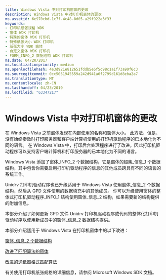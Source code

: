 ```yaml
---
title: Windows Vista 中对打印机窗体的更改
description: Windows Vista 中对打印机窗体的更改
ms.assetid: 6e970cbd-1c7f-4c48-8d05-a29f922a3f33
keywords:
- 打印机纸张规格 WDK
- 窗体 WDK 打印机
- 特殊的窗体 WDK 打印机
- 特殊纸张大小 WDK 打印机
- 纸张大小 WDK 窗体
- 自定义窗体 WDK 打印机
- FORM_INFO_2 数据结构 WDK 打印机
ms.date: 04/20/2017
ms.localizationpriority: medium
ms.openlocfilehash: 4e3d921e812651fddb5e6f5c98c1a1f73a90f6c3
ms.sourcegitcommit: 0cc5051945559a242d941a6f2799d161d8eba2a7
ms.translationtype: MT
ms.contentlocale: zh-CN
ms.lasthandoff: 04/23/2019
ms.locfileid: "63347217"
---
```

# <a name="changes-to-printer-forms-in-windows-vista"></a>Windows Vista 中对打印机窗体的更改


在 Windows Vista 之前窗体发现在内部使用的名称和窗体大小。 此方法，但是，没有始终奏效时打印服务器和客户端计算机使用的打印机驱动程序的已本地化为不同的语言。 在 Windows Vista 中，打印后台处理程序进行了改进，因此打印机驱动程序可以支持客户端计算机和打印服务器的已本地化为不同的语言。

Windows Vista 添加了窗体\_INFO\_2 个数据结构，它是窗体的超集\_信息\_1 个数据结构，其中包含你需要启用打印机驱动程序的信息的其他成员跨具有不同的语言的系统工作。

Unidrv 打印机驱动程序也已升级适用于 Windows Vista 使用窗体\_信息\_2 个数据结构，然后从 GPD 文件使用的数据填充中的其他成员。 你可以升级使用窗体的整体式打印机驱动程序\_INFO\_1 结构使用窗体\_信息\_2 结构，如果需要新的结构提供的附加信息。

本部分介绍了如何更新 GPD 文件 Unidrv 打印机驱动程序或代码的整体化打印机驱动程序以使用新成员中的窗体\_信息\_2 数据结构提供。

本部分介绍适用于 Windows Vista 在打印机窗体中的以下改进：

[窗体\_信息\_2 个数据结构](form-info-2-data-structure.md)

[改进了匹配算法的窗体](improved-form-matching-algorithm.md)

[改进的送纸器格式匹配算法](improved-form-to-tray-matching-algorithm.md)

有关使用打印机纸张规格的详细信息，请参阅 Microsoft Windows SDK 文档。

 

 




